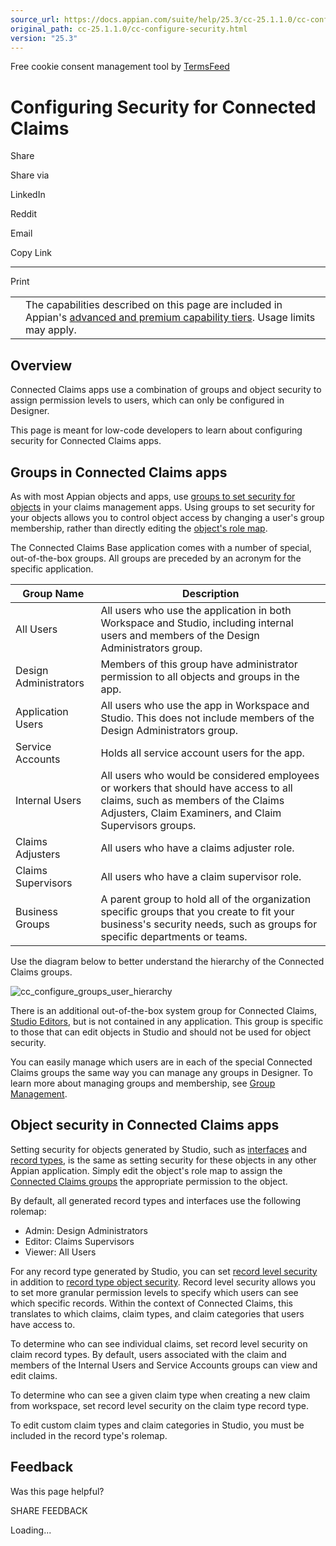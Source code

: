 ```yaml
---
source_url: https://docs.appian.com/suite/help/25.3/cc-25.1.1.0/cc-configure-security.html
original_path: cc-25.1.1.0/cc-configure-security.html
version: "25.3"
---
```


Free cookie consent management tool by [TermsFeed](https://www.termsfeed.com/)

# Configuring Security for Connected Claims

Share

Share via

LinkedIn

Reddit

Email

Copy Link

* * *

Print

<table><tbody><tr><td><i class="fa fa-info-circle" aria-hidden="true"></i></td><td>The capabilities described on this page are included in Appian's <a href="/suite/help/25.3/Appian_Tiers.html">advanced and premium capability tiers</a>. Usage limits may apply.</td></tr></tbody></table>

## Overview

Connected Claims apps use a combination of groups and object security to assign permission levels to users, which can only be configured in Designer.

This page is meant for low-code developers to learn about configuring security for Connected Claims apps.

## Groups in Connected Claims apps

As with most Appian objects and apps, use [groups to set security for objects](../object-security.html#groups-and-role-maps) in your claims management apps. Using groups to set security for your objects allows you to control object access by changing a user's group membership, rather than directly editing the [object's role map](../object-security.html#permission-levels-in-role-maps).

The Connected Claims Base application comes with a number of special, out-of-the-box groups. All groups are preceded by an acronym for the specific application.

| Group Name | Description |
| --- | --- |
| All Users | All users who use the application in both Workspace and Studio, including internal users and members of the Design Administrators group. |
| Design Administrators | Members of this group have administrator permission to all objects and groups in the app. |
| Application Users | All users who use the app in Workspace and Studio. This does not include members of the Design Administrators group. |
| Service Accounts | Holds all service account users for the app. |
| Internal Users | All users who would be considered employees or workers that should have access to all claims, such as members of the Claims Adjusters, Claim Examiners, and Claim Supervisors groups. |
| Claims Adjusters | All users who have a claims adjuster role. |
| Claims Supervisors | All users who have a claim supervisor role. |
| Business Groups | A parent group to hold all of the organization specific groups that you create to fit your business's security needs, such as groups for specific departments or teams. |

Use the diagram below to better understand the hierarchy of the Connected Claims groups.

![cc_configure_groups_user_hierarchy](images/cc_configure_groups_user_hierarchy.png)

There is an additional out-of-the-box system group for Connected Claims, [Studio Editors](../System_Groups.html#studio-editors), but is not contained in any application. This group is specific to those that can edit objects in Studio and should not be used for object security.

You can easily manage which users are in each of the special Connected Claims groups the same way you can manage any groups in Designer. To learn more about managing groups and membership, see [Group Management](../Group_Management.html).

## Object security in Connected Claims apps

Setting security for objects generated by Studio, such as [interfaces](../interface_object.html#prodlink-security) and [record types](../record-security.html), is the same as setting security for these objects in any other Appian application. Simply edit the object's role map to assign the [Connected Claims groups](#groups-in-connected-claims-apps) the appropriate permission to the object.

By default, all generated record types and interfaces use the following rolemap:

-   Admin: Design Administrators
-   Editor: Claims Supervisors
-   Viewer: All Users

For any record type generated by Studio, you can set [record level security](../record-level-security.html) in addition to [record type object security](../record-security.html). Record level security allows you to set more granular permission levels to specify which users can see which specific records. Within the context of Connected Claims, this translates to which claims, claim types, and claim categories that users have access to.

To determine who can see individual claims, set record level security on claim record types. By default, users associated with the claim and members of the Internal Users and Service Accounts groups can view and edit claims.

To determine who can see a given claim type when creating a new claim from workspace, set record level security on the claim type record type.

To edit custom claim types and claim categories in Studio, you must be included in the record type's rolemap.

## Feedback

Was this page helpful?

SHARE FEEDBACK

Loading...